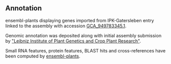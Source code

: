 **Annotation**
----------

ensembl-plants displaying genes imported from IPK-Gatersleben entry linked to the assembly with accession [GCA\_949783345.1](http://www.ebi.ac.uk/ena/data/view/GCA_949783345.1).

Genomic annotation was deposited along with initial assembly submission by ["Leibniz Institute of Plant Genetics and Crop Plant Research"](https://www.ipk-gatersleben.de/en/).

Small RNA features, protein features, BLAST hits and cross-references have been
computed by [ensembl-plants](https://plants.ensembl.org/info/genome/annotation/index.html).
